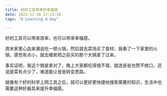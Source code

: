 ```yaml
---
title: 好的工具带来的幸福感
date: 2021-11-28 17:13:18
tags: "A Learning A Day"

---
```


好的工具可以带来效率，也可以带来幸福感。

<!--more-->

周末家里心血来潮说吃一顿火锅，然后就去菜场买了食材，我看了一下家里的火锅，感觉有点小，就去楼房把之前买的那个大锅拿了过来。

事实证明，我这个锅是拿对了，晚上大家都吃得很不错，就连爸爸也赞不绝口，还说是菜有点少了，难道能让爸爸转变思路。

就像有个好的科学上网工具之后，就可以更好更快捷地搜索需要的知识，生活中也需要这种好器具来提升幸福感。